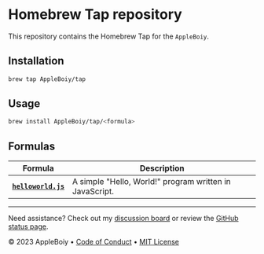 # Homebrew Tap repository

This repository contains the Homebrew Tap for the `AppleBoiy`.

## Installation

```bash
brew tap AppleBoiy/tap
```

## Usage

```bash
brew install AppleBoiy/tap/<formula>
```

## Formulas

| Formula                                                               | Description                                             |
|-----------------------------------------------------------------------|---------------------------------------------------------|
| [**`helloworld.js`**](https://github.com/AppleBoiy/helloworld.js.git) | A simple "Hello, World!" program written in JavaScript. |

---

Need assistance? Check out my [discussion board](https://github.com/AppleBoiy/cs-wiki101/discussions) or review the [GitHub status page](https://www.githubstatus.com).

&copy; 2023 AppleBoiy &bull; [Code of Conduct](https://www.contributor-covenant.org/version/2/1/code_of_conduct/code_of_conduct.md) &bull; [MIT License](LICENSE)
